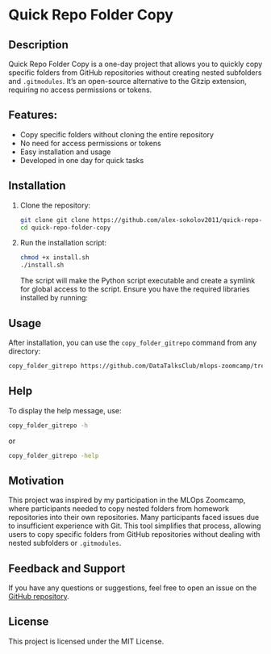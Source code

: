 # Quick Repo Folder Copy

## Description

Quick Repo Folder Copy is a one-day project that allows you to quickly copy specific folders from GitHub repositories without creating nested subfolders and `.gitmodules`. It’s an open-source alternative to the Gitzip extension, requiring no access permissions or tokens.

## Features:
- Copy specific folders without cloning the entire repository
- No need for access permissions or tokens
- Easy installation and usage
- Developed in one day for quick tasks

## Installation

1. Clone the repository:

    ```sh
    git clone git clone https://github.com/alex-sokolov2011/quick-repo-folder-copy.git
    cd quick-repo-folder-copy
    ```

2. Run the installation script:

    ```sh
    chmod +x install.sh
    ./install.sh
    ```

    The script will make the Python script executable and create a symlink for global access to the script. Ensure you have the required libraries installed by running:

## Usage

After installation, you can use the `copy_folder_gitrepo` command from any directory:

```sh
copy_folder_gitrepo https://github.com/DataTalksClub/mlops-zoomcamp/tree/main/cohorts/2024/06-best-practices
```

## Help
To display the help message, use:
```sh
copy_folder_gitrepo -h
```
or
```sh
copy_folder_gitrepo -help
```

## Motivation

This project was inspired by my participation in the MLOps Zoomcamp, where participants needed to copy nested folders from homework repositories into their own repositories. Many participants faced issues due to insufficient experience with Git. This tool simplifies that process, allowing users to copy specific folders from GitHub repositories without dealing with nested subfolders or `.gitmodules`.

## Feedback and Support

If you have any questions or suggestions, feel free to open an issue on the [GitHub repository](https://github.com/alex-sokolov2011/quick-repo-folder-copy).

## License

This project is licensed under the MIT License.